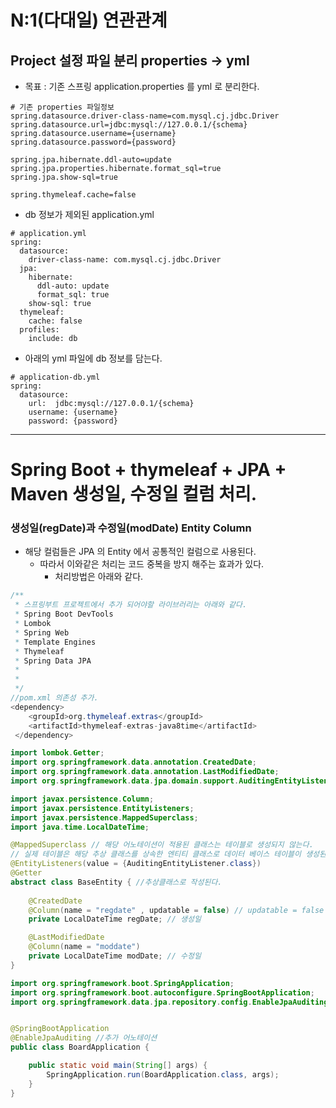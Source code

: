 # N:1(다대일) 연관관계
## Project 설정 파일 분리 properties -> yml
- 목표 : 기존 스프링 application.properties 를 yml 로 분리한다.
```
# 기존 properties 파일정보
spring.datasource.driver-class-name=com.mysql.cj.jdbc.Driver
spring.datasource.url=jdbc:mysql://127.0.0.1/{schema}
spring.datasource.username={username}
spring.datasource.password={password}

spring.jpa.hibernate.ddl-auto=update
spring.jpa.properties.hibernate.format_sql=true
spring.jpa.show-sql=true

spring.thymeleaf.cache=false

```
- db 정보가 제외된 application.yml
```
# application.yml
spring:
  datasource:
    driver-class-name: com.mysql.cj.jdbc.Driver
  jpa:
    hibernate:
      ddl-auto: update
      format_sql: true
    show-sql: true
  thymeleaf:
    cache: false
  profiles:
    include: db
```
- 아래의 yml 파일에 db 정보를 담는다.
```
# application-db.yml
spring:
  datasource:
    url:  jdbc:mysql://127.0.0.1/{schema}
    username: {username}
    password: {password}
```

***
# Spring Boot + thymeleaf + JPA + Maven 생성일, 수정일 컬럼 처리.
### 생성일(regDate)과 수정일(modDate) Entity Column
- 해당 컬럼들은 JPA 의 Entity 에서 공통적인 컬럼으로 사용된다.
  - 따라서 이와같은 처리는 코드 중복을 방지 해주는 효과가 있다.
    - 처리방법은 아래와 같다.
```java
/**
 * 스프링부트 프로젝트에서 추가 되어야할 라이브러리는 아래와 같다.
 * Spring Boot DevTools
 * Lombok
 * Spring Web
 * Template Engines
 * Thymeleaf
 * Spring Data JPA
 * 
 * 
 */
//pom.xml 의존성 추가.
<dependency>
    <groupId>org.thymeleaf.extras</groupId>
    <artifactId>thymeleaf-extras-java8time</artifactId>
 </dependency>
```
```java
import lombok.Getter;
import org.springframework.data.annotation.CreatedDate;
import org.springframework.data.annotation.LastModifiedDate;
import org.springframework.data.jpa.domain.support.AuditingEntityListener;

import javax.persistence.Column;
import javax.persistence.EntityListeners;
import javax.persistence.MappedSuperclass;
import java.time.LocalDateTime;

@MappedSuperclass // 해당 어노테이션이 적용된 클래스는 테이블로 생성되지 않는다. 
// 실제 테이블은 해당 추상 클래스를 상속한 엔티티 클래스로 데이터 베이스 테이블이 생성된다.
@EntityListeners(value = {AuditingEntityListener.class})
@Getter
abstract class BaseEntity { //추상클래스로 작성된다.
    
    @CreatedDate
    @Column(name = "regdate" , updatable = false) // updatable = false 해당 엔티티 객체를 데이터베이스에 반영할 때 regdate 컬럼값은 변경되지 않는다.
    private LocalDateTime regDate; // 생성일

    @LastModifiedDate
    @Column(name = "moddate")
    private LocalDateTime modDate; // 수정일
}

```
```java
import org.springframework.boot.SpringApplication;
import org.springframework.boot.autoconfigure.SpringBootApplication;
import org.springframework.data.jpa.repository.config.EnableJpaAuditing;


@SpringBootApplication
@EnableJpaAuditing //추가 어노테이션
public class BoardApplication {

    public static void main(String[] args) {
        SpringApplication.run(BoardApplication.class, args);
    }
}

```
